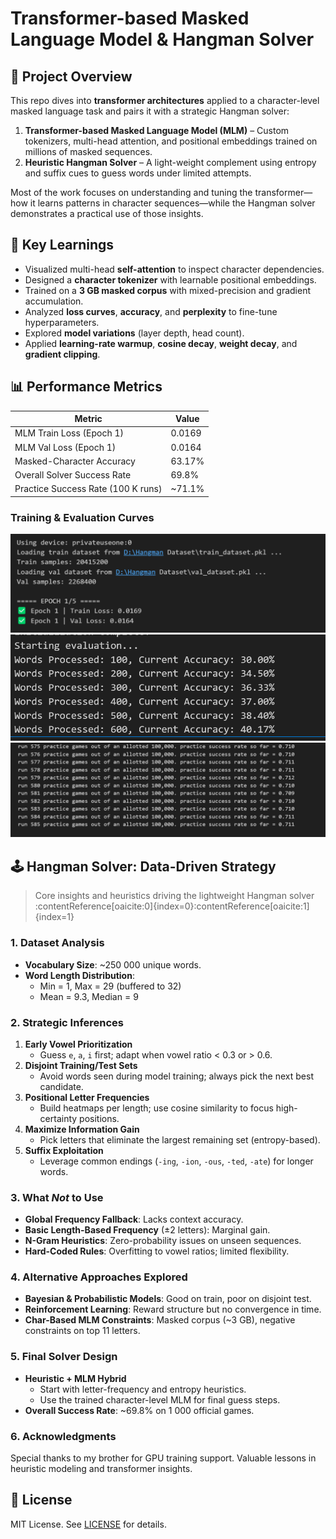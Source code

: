 # Transformer-based Masked Language Model & Hangman Solver

## 🚀 Project Overview

This repo dives into **transformer architectures** applied to a character-level masked language task and pairs it with a strategic Hangman solver:

1. **Transformer-based Masked Language Model (MLM)** – Custom tokenizers, multi-head attention, and positional embeddings trained on millions of masked sequences.  
2. **Heuristic Hangman Solver** – A light-weight complement using entropy and suffix cues to guess words under limited attempts.

Most of the work focuses on understanding and tuning the transformer—how it learns patterns in character sequences—while the Hangman solver demonstrates a practical use of those insights.

## 🧠 Key Learnings

- Visualized multi-head **self-attention** to inspect character dependencies.  
- Designed a **character tokenizer** with learnable positional embeddings.  
- Trained on a **3 GB masked corpus** with mixed-precision and gradient accumulation.  
- Analyzed **loss curves**, **accuracy**, and **perplexity** to fine-tune hyperparameters.  
- Explored **model variations** (layer depth, head count).  
- Applied **learning-rate warmup**, **cosine decay**, **weight decay**, and **gradient clipping**.


## 📊 Performance Metrics

| Metric                                | Value   |
| ------------------------------------- | ------- |
| MLM Train Loss (Epoch 1)              | 0.0169  |
| MLM Val Loss (Epoch 1)                | 0.0164  |
| Masked-Character Accuracy             | 63.17%  |
| Overall Solver Success Rate           | 69.8%   |
| Practice Success Rate (100 K runs)    | ~71.1%  |

### Training & Evaluation Curves

<div align="center">
  <img src="assets/images/Screenshot 2025-03-18 062644.png" alt="Train vs Val Loss" width="600"/>
</div>

<div align="center">
  <img src="assets/images/Screenshot 2025-03-17 122909.png" alt="Accuracy Progression" width="600"/>
</div>

<div align="center">
  <img src="assets/images/Screenshot 2025-03-18 105609.png" alt="Practice Success Rate" width="600"/>
</div>

## 🕹️ Hangman Solver: Data-Driven Strategy

> Core insights and heuristics driving the lightweight Hangman solver :contentReference[oaicite:0]{index=0}&#8203;:contentReference[oaicite:1]{index=1}

### 1. Dataset Analysis
- **Vocabulary Size**: ~250 000 unique words.  
- **Word Length Distribution**:  
  - Min = 1, Max = 29 (buffered to 32)  
  - Mean = 9.3, Median = 9  

### 2. Strategic Inferences
1. **Early Vowel Prioritization**  
   - Guess `e`, `a`, `i` first; adapt when vowel ratio < 0.3 or > 0.6.  
2. **Disjoint Training/Test Sets**  
   - Avoid words seen during model training; always pick the next best candidate.  
3. **Positional Letter Frequencies**  
   - Build heatmaps per length; use cosine similarity to focus high-certainty positions.  
4. **Maximize Information Gain**  
   - Pick letters that eliminate the largest remaining set (entropy-based).  
5. **Suffix Exploitation**  
   - Leverage common endings (`-ing`, `-ion`, `-ous`, `-ted`, `-ate`) for longer words.

### 3. What *Not* to Use
- **Global Frequency Fallback**: Lacks context accuracy.  
- **Basic Length-Based Frequency** (±2 letters): Marginal gain.  
- **N-Gram Heuristics**: Zero-probability issues on unseen sequences.  
- **Hard-Coded Rules**: Overfitting to vowel ratios; limited flexibility.

### 4. Alternative Approaches Explored
- **Bayesian & Probabilistic Models**: Good on train, poor on disjoint test.  
- **Reinforcement Learning**: Reward structure but no convergence in time.  
- **Char-Based MLM Constraints**: Masked corpus (~3 GB), negative constraints on top 11 letters.

### 5. Final Solver Design
- **Heuristic + MLM Hybrid**  
  - Start with letter-frequency and entropy heuristics.  
  - Use the trained character-level MLM for final guess steps.  
- **Overall Success Rate**: ~69.8% on 1 000 official games.

### 6. Acknowledgments
Special thanks to my brother for GPU training support. Valuable lessons in heuristic modeling and transformer insights.

## 📄 License

MIT License. See [LICENSE](LICENSE) for details.
